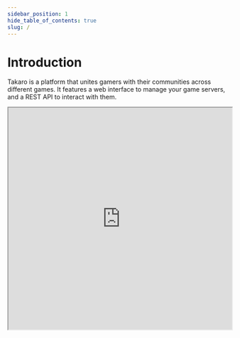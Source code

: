 ```yaml
---
sidebar_position: 1
hide_table_of_contents: true
slug: /
---
```


# Introduction

Takaro is a platform that unites gamers with their communities across different games. It features a web interface to manage your game servers, and a REST API to interact with them.

<iframe className="aspect-video w-full" src="https://www.youtube.com/embed/mbdXSR_p-i8" allow="accelerometer; autoplay; clipboard-write; encrypted-media; gyroscope; picture-in-picture" width="100%" height="500px" allowFullScreen />

## Modules

Takaro is centered around modules. You can choose from built-in modules or create custom ones to meet your community's unique needs. Modules come with customizable permissions that can be assigned to roles. You can install them globally or per game server, as well as across games.

### Built-in Modules

Takaro comes with several [built-in Modules](./modules/overview.mdx) that can be installed on each server of each game. Each module is configurable, allowing you to tailor it to your specific requirements. Here are a few examples of built-in modules:

- **AFK-Kick Module**: This module automatically monitors player activity and removes players from the server if they have been inactive for a specified period. The duration of inactivity is configurable, enabling community managers to set different thresholds based on server preferences. This is useful for keeping the server active and freeing up space for other players.
- **Teleport Module**: The teleport module enables players to create teleportation points within the game and travel between them using specific in-game commands. You can configure the module to limit the number of teleport points a player can create or set cooldowns to prevent players from escaping certain situations unfairly. This helps manage player movement and maintain balance within the game.

### Custom Modules

Takaro allows you to build your own [Custom Modules](./advanced/modules.md) through the [Module Builder](./advanced/custom-modules.md). Creating custom modules requires some coding knowledge, but it offers great flexibility to extend and enhance the platform’s functionality.

## Game Support

Takaro currently supports popular games like _Rust_ and _7 Days to Die_, with _Minecraft_ support coming soon. Our platform is designed to support more games in the future.

## Unified Player Profile

Takaro unifies your [players](./players.md) across games and servers into one profile, tracking their roles, inventory, history, and activities.

## Permissions and roles

You can control access to modules by assigning [roles and permissions](./roles-and-permissions.md) to your [players](./players.md) and users.

## Discord

Takaro seamlessly integrates with Discord, linking communication between your game servers and communities.

## Economy and Shop

You can enable [economy](./economy.md) for each game server. This allows you to monetize your community through an in-game shop, where players can make purchases directly linked to their profiles.

## How to get started?

Takaro is built to support communities of all sizes with powerful, scalable tools for managing game servers, players, and monetization. Dive into the [How-To Guides](./how-to-guides/connect-7dtd-server.md) for step-by-step instructions on setting up and customizing your platform.

## Feature requests

Have ideas for new features? Submit or vote on existing feature requests at [roadmap.takaro.io](https://roadmap.takaro.io/).
